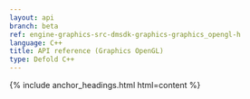 ```yaml
---
layout: api
branch: beta
ref: engine-graphics-src-dmsdk-graphics-graphics_opengl-h
language: C++
title: API reference (Graphics OpenGL)
type: Defold C++
---
```

{% include anchor_headings.html html=content %}